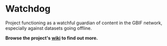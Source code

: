# Watchdog
Project functioning as a watchful guardian of content in the GBIF network, especially against datasets going offline.

**Browse the project's [wiki](https://github.com/kbraak/watchdog/wiki) to find out more.** 
